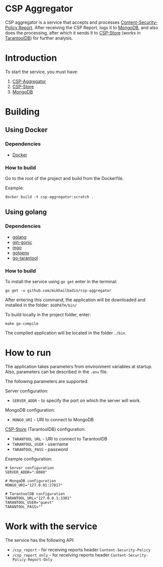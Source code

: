 # CSP Aggregator

CSP aggregator is a service that accepts and processes [Content-Security-Policy Report](https://www.w3.org/TR/CSP2/). After receiving the CSP Report, logs it to [MongoDB](https://www.mongodb.com/), and also does the processing, after which it sends it to [CSP-Store](https://github.com/mikhailbadin/csp-store) (works in [TarantoolDB](https://tarantool.io/)) for further analysis.

# Introduction

To start the service, you must have:

1. [CSP-Aggregator](https://github.com/mikhailbadin/csp-aggregator)
2. [CSP-Store](https://github.com/mikhailbadin/csp-store)
3. [MongoDB](https://www.mongodb.com/)

# Building

## Using Docker

### Dependencies

- [Docker](https://www.docker.com/)

### How to build

Go to the root of the project and build from the Dockerfile.

Example:

```
docker build -t csp-aggregator:scratch .
```

## Using golang

### Dependencies

- [golang](https://golang.org/)
- [gin-gonic](github.com/gin-gonic/gin)
- [mgo](github.com/globalsign/mgo)
- [gotoenv](github.com/joho/godotenv)
- [go-tarantool](github.com/tarantool/go-tarantool)

### How to build

To install the service using `go get` enter in the terminal:

```shell
go get -u github.com/mikhailbadin/csp-aggregator
```

After entering this command, the application will be downloaded and installed in the folder: `$GOPATH/bin/`

To build locally in the project folder, enter:

```shell
make go-compile
```

The compiled application will be located in the folder `./bin`.

# How to run

The application takes parameters from environment variables at startup. Also, parameters can be described in the `.env` file.

The following parameters are supported:

Server configuration:

- `SERVER_ADDR` - to specify the port on which the server will work.

MongoDB configuration:

- `MONGO_URI` - URI to connect to MongoDB

[CSP-Store](https://github.com/mikhailbadin/csp-store) (TarantoolDB) configuration:

- `TARANTOOL_URL` - URI to connect to TarantoolDB
- `TARANTOOL_USER` - username
- `TARANTOOL_PASS` - password

Example configuration:

```shell
# Server configuration
SERVER_ADDR=":8080"

# MongoDB configuration
MONGO_URI="127.0.01:27017"

# TarantoolDB configuration
TARANTOOL_URL="127.0.0.1:3301"
TARANTOOL_USER="guest"
TARANTOOL_PASS=""
```

# Work with the service

The service has the following API:

- `/csp_report` - for receiving reports header `Content-Security-Policy`
- `/csp_report_only` - for receiving reports header `Content-Security-Policy-Report-Only`
